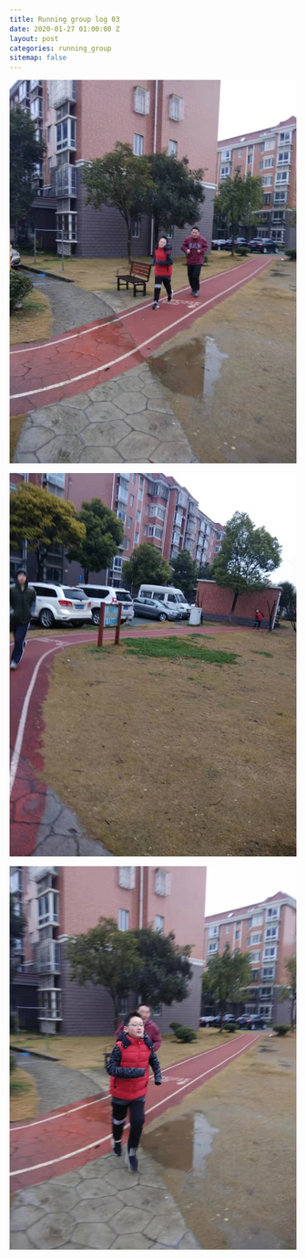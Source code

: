 ```yaml
---
title: Running group log 03
date: 2020-01-27 01:00:00 Z
layout: post
categories: running_group
sitemap: false
---
```


![007](007.jpg)

![008](008.jpg)

![009](009.jpg)
